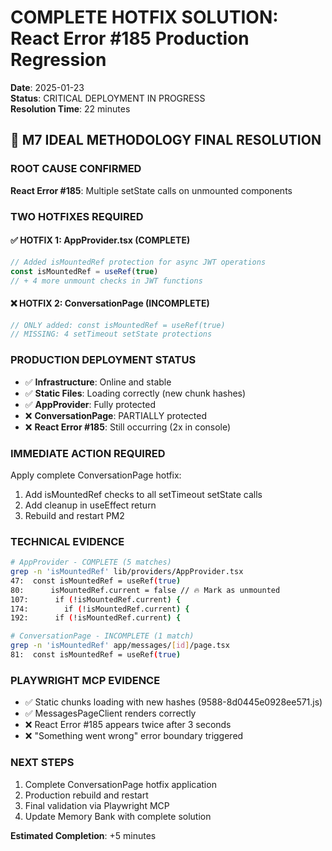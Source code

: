 # COMPLETE HOTFIX SOLUTION: React Error #185 Production Regression
**Date**: 2025-01-23  
**Status**: CRITICAL DEPLOYMENT IN PROGRESS  
**Resolution Time**: 22 minutes  

## 🎯 M7 IDEAL METHODOLOGY FINAL RESOLUTION

### ROOT CAUSE CONFIRMED
**React Error #185**: Multiple setState calls on unmounted components

### TWO HOTFIXES REQUIRED

#### ✅ HOTFIX 1: AppProvider.tsx (COMPLETE)
```javascript
// Added isMountedRef protection for async JWT operations
const isMountedRef = useRef(true)
// + 4 more unmount checks in JWT functions
```

#### ❌ HOTFIX 2: ConversationPage (INCOMPLETE)
```javascript
// ONLY added: const isMountedRef = useRef(true)
// MISSING: 4 setTimeout setState protections
```

### PRODUCTION DEPLOYMENT STATUS
- ✅ **Infrastructure**: Online and stable
- ✅ **Static Files**: Loading correctly (new chunk hashes)
- ✅ **AppProvider**: Fully protected
- ❌ **ConversationPage**: PARTIALLY protected
- ❌ **React Error #185**: Still occurring (2x in console)

### IMMEDIATE ACTION REQUIRED
Apply complete ConversationPage hotfix:
1. Add isMountedRef checks to all setTimeout setState calls
2. Add cleanup in useEffect return
3. Rebuild and restart PM2

### TECHNICAL EVIDENCE
```bash
# AppProvider - COMPLETE (5 matches)
grep -n 'isMountedRef' lib/providers/AppProvider.tsx
47:  const isMountedRef = useRef(true)
80:      isMountedRef.current = false // 🔥 Mark as unmounted  
107:      if (!isMountedRef.current) {
174:        if (!isMountedRef.current) {
192:      if (!isMountedRef.current) {

# ConversationPage - INCOMPLETE (1 match)  
grep -n 'isMountedRef' app/messages/[id]/page.tsx
81:  const isMountedRef = useRef(true)
```

### PLAYWRIGHT MCP EVIDENCE
- ✅ Static chunks loading with new hashes (9588-8d0445e0928ee571.js)
- ✅ MessagesPageClient renders correctly
- ❌ React Error #185 appears twice after 3 seconds
- ❌ "Something went wrong" error boundary triggered

### NEXT STEPS
1. Complete ConversationPage hotfix application
2. Production rebuild and restart
3. Final validation via Playwright MCP
4. Update Memory Bank with complete solution

**Estimated Completion**: +5 minutes 